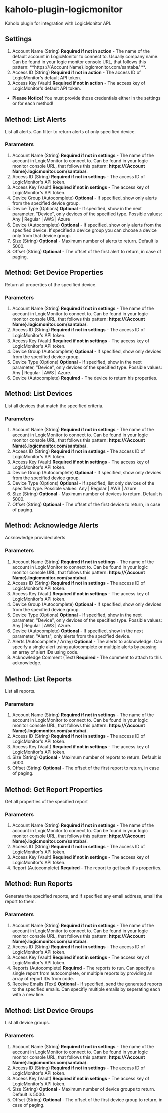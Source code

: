 # kaholo-plugin-logicmonitor
Kaholo plugin for integration with LogicMonitor API.

## Settings
1. Account Name (String) **Required if not in action** - The name of the default account in LogicMonitor to connect to. Usually company name. Can be found in your logic monitor console URL, that follows this pattern: **https://{Account Name}.logicmonitor.com/santaba/ **.
2. Access ID (String) **Required if not in action** - The access ID of LogicMonitor's default API token.
3. Access Key (Vault) **Required if not in action** - The access key of LogicMonitor's default API token.

* **Please Notice!** You must provide those credentials either in the settings or for each method!

## Method: List Alerts
List all alerts. Can filter to return alerts of only specified device.

### Parameters
1. Account Name (String) **Required if not in settings** - The name of the account in LogicMonitor to connect to. Can be found in your logic monitor console URL, that follows this pattern: **https://{Account Name}.logicmonitor.com/santaba/**.
2. Access ID (String) **Required if not in settings** - The access ID of LogicMonitor's API token.
3. Access Key (Vault) **Required if not in settings** - The access key of LogicMonitor's API token.
4. Device Group (Autocomplete) **Optional** - If specified, show only alerts from the specified device group.
5. Device Type (Options) **Optional** - If specified, show in the next parameter, "Device", only devices of the specified type. Possible values: Any | Regular | AWS | Azure
6. Device (Autocomplete) **Optional** - If specified, show only alerts from the specified device. If specified a device group you can choose a device only from that device group.
7. Size (String) **Optional** - Maximum number of alerts to return. Default is 5000.
8. Offset (String) **Optional** - The offset of the first alert to return, in case of paging.

## Method: Get Device Properties
Return all properties of the specified device.

### Parameters
1. Account Name (String) **Required if not in settings** - The name of the account in LogicMonitor to connect to. Can be found in your logic monitor console URL, that follows this pattern: **https://{Account Name}.logicmonitor.com/santaba/**.
2. Access ID (String) **Required if not in settings** - The access ID of LogicMonitor's API token.
3. Access Key (Vault) **Required if not in settings** - The access key of LogicMonitor's API token.
4. Device Group (Autocomplete) **Optional** - If specified, show only devices from the specified device group.
5. Device Type (Options) **Optional** - If specified, show in the next parameter, "Device", only devices of the specified type. Possible values: Any | Regular | AWS | Azure.
6. Device (Autocomplete) **Required** - The device to return his properties.

## Method: List Devices
List all devices that match the specified criteria.

### Parameters
1. Account Name (String) **Required if not in settings** - The name of the account in LogicMonitor to connect to. Can be found in your logic monitor console URL, that follows this pattern: **https://{Account Name}.logicmonitor.com/santaba/**.
2. Access ID (String) **Required if not in settings** - The access ID of LogicMonitor's API token.
3. Access Key (Vault) **Required if not in settings** - The access key of LogicMonitor's API token.
4. Device Group (Autocomplete) **Optional** - If specified, show only devices from the specified device group.
5. Device Type (Options) **Optional** - If specified, list only devices of the specified type. Possible values: Any | Regular | AWS | Azure
6. Size (String) **Optional** - Maximum number of devices to return. Default is 5000.
7. Offset (String) **Optional** - The offset of the first device to return, in case of paging.

## Method: Acknowledge Alerts
Acknowledge provided alerts

### Parameters
1. Account Name (String) **Required if not in settings** - The name of the account in LogicMonitor to connect to. Can be found in your logic monitor console URL, that follows this pattern: **https://{Account Name}.logicmonitor.com/santaba/**.
2. Access ID (String) **Required if not in settings** - The access ID of LogicMonitor's API token.
3. Access Key (Vault) **Required if not in settings** - The access key of LogicMonitor's API token.
4. Device Group (Autocomplete) **Optional** - If specified, show only devices from the specified device group.
5. Device Type (Options) **Optional** - If specified, show in the next parameter, "Device", only devices of the specified type. Possible values: Any | Regular | AWS | Azure.
6. Device (Autocomplete) **Optional** - If specified, show in the next parameter, "Alerts", only alerts from the specified device.
7. Alerts (Autocomplete / Array) **Optional** - The alerts to acknowledge. Can specify a single alert using autocomplete or multiple alerts by passing an array of alert IDs using code.
8. Acknowledge Comment (Text) **Required** - The comment to attach to this acknowledge.


## Method: List Reports
List all reports.

### Parameters
1. Account Name (String) **Required if not in settings** - The name of the account in LogicMonitor to connect to. Can be found in your logic monitor console URL, that follows this pattern: **https://{Account Name}.logicmonitor.com/santaba/**.
2. Access ID (String) **Required if not in settings** - The access ID of LogicMonitor's API token.
3. Access Key (Vault) **Required if not in settings** - The access key of LogicMonitor's API token.
4. Size (String) **Optional** - Maximum number of reports to return. Default is 5000.
5. Offset (String) **Optional** - The offset of the first report to return, in case of paging.

## Method: Get Report Properties
Get all properties of the specified report

### Parameters
1. Account Name (String) **Required if not in settings** - The name of the account in LogicMonitor to connect to. Can be found in your logic monitor console URL, that follows this pattern: **https://{Account Name}.logicmonitor.com/santaba/**.
2. Access ID (String) **Required if not in settings** - The access ID of LogicMonitor's API token.
3. Access Key (Vault) **Required if not in settings** - The access key of LogicMonitor's API token.
4. Report (Autocomplete) **Required** - The report to get back it's properties.

## Method: Run Reports
Generate the specified reports, and if specified any email address, email the report to them.

### Parameters
1. Account Name (String) **Required if not in settings** - The name of the account in LogicMonitor to connect to. Can be found in your logic monitor console URL, that follows this pattern: **https://{Account Name}.logicmonitor.com/santaba/**.
2. Access ID (String) **Required if not in settings** - The access ID of LogicMonitor's API token.
3. Access Key (Vault) **Required if not in settings** - The access key of LogicMonitor's API token.
4. Reports (Autocomplete) **Required** - The reports to run. Can specify a single report from autocomplete, or multiple reports by providing an array of report IDs from code.
5. Receive Emails (Text) **Optional** - If specified, send the generated reports to the specified emails. Can specifiy multiple emails by seperating each with a new line.


## Method: List Device Groups
List all device groups.

### Parameters
1. Account Name (String) **Required if not in settings** - The name of the account in LogicMonitor to connect to. Can be found in your logic monitor console URL, that follows this pattern: **https://{Account Name}.logicmonitor.com/santaba/**.
2. Access ID (String) **Required if not in settings** - The access ID of LogicMonitor's API token.
3. Access Key (Vault) **Required if not in settings** - The access key of LogicMonitor's API token.
4. Size (String) **Optional** - Maximum number of device groups to return. Default is 5000.
5. Offset (String) **Optional** - The offset of the first device group to return, in case of paging.
